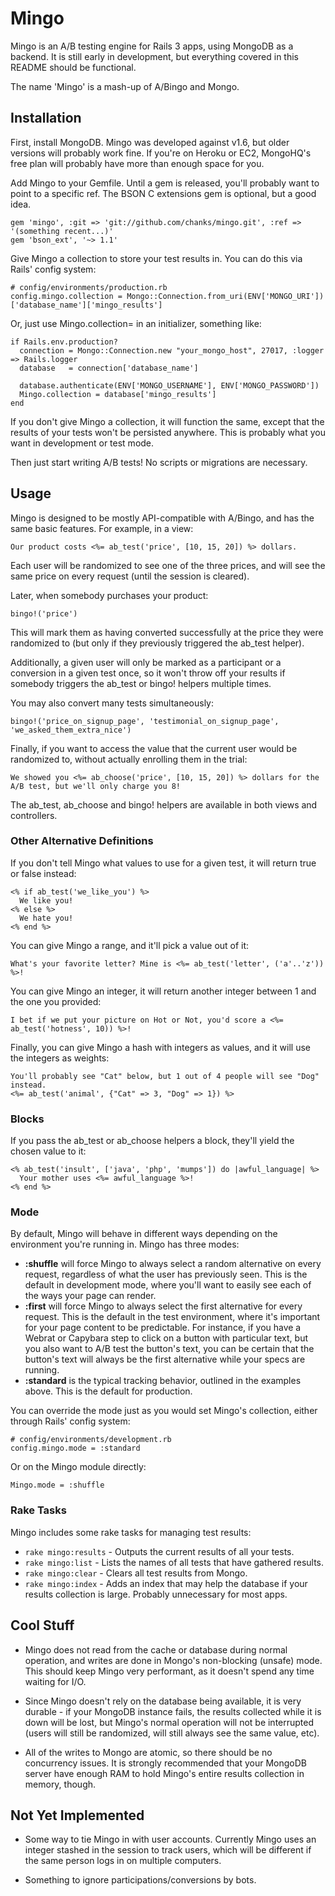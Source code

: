 # Mingo #

Mingo is an A/B testing engine for Rails 3 apps, using MongoDB as a backend. It is still early in development, but everything covered in this README should be functional.

The name 'Mingo' is a mash-up of A/Bingo and Mongo.

## Installation ##

First, install MongoDB. Mingo was developed against v1.6, but older versions will probably work fine. If you're on Heroku or EC2, MongoHQ's free plan will probably have more than enough space for you.

Add Mingo to your Gemfile. Until a gem is released, you'll probably want to point to a specific ref. The BSON C extensions gem is optional, but a good idea.

    gem 'mingo', :git => 'git://github.com/chanks/mingo.git', :ref => '(something recent...)'
    gem 'bson_ext', '~> 1.1'

Give Mingo a collection to store your test results in. You can do this via Rails' config system:

    # config/environments/production.rb
    config.mingo.collection = Mongo::Connection.from_uri(ENV['MONGO_URI'])['database_name']['mingo_results']

Or, just use Mingo.collection= in an initializer, something like:

    if Rails.env.production?
      connection = Mongo::Connection.new "your_mongo_host", 27017, :logger => Rails.logger
      database   = connection['database_name']

      database.authenticate(ENV['MONGO_USERNAME'], ENV['MONGO_PASSWORD'])
      Mingo.collection = database['mingo_results']
    end

If you don't give Mingo a collection, it will function the same, except that the results of your tests won't be persisted anywhere. This is probably what you want in development or test mode.

Then just start writing A/B tests! No scripts or migrations are necessary.

## Usage ##

Mingo is designed to be mostly API-compatible with A/Bingo, and has the same basic features. For example, in a view:

    Our product costs <%= ab_test('price', [10, 15, 20]) %> dollars.

Each user will be randomized to see one of the three prices, and will see the same price on every request (until the session is cleared).

Later, when somebody purchases your product:

    bingo!('price')

This will mark them as having converted successfully at the price they were randomized to (but only if they previously triggered the ab_test helper).

Additionally, a given user will only be marked as a participant or a conversion in a given test once, so it won't throw off your results if somebody triggers the ab_test or bingo! helpers multiple times.

You may also convert many tests simultaneously:

    bingo!('price_on_signup_page', 'testimonial_on_signup_page', 'we_asked_them_extra_nice')

Finally, if you want to access the value that the current user would be randomized to, without actually enrolling them in the trial:

    We showed you <%= ab_choose('price', [10, 15, 20]) %> dollars for the A/B test, but we'll only charge you 8!

The ab_test, ab_choose and bingo! helpers are available in both views and controllers.

### Other Alternative Definitions ###

If you don't tell Mingo what values to use for a given test, it will return true or false instead:

    <% if ab_test('we_like_you') %>
      We like you!
    <% else %>
      We hate you!
    <% end %>

You can give Mingo a range, and it'll pick a value out of it:

    What's your favorite letter? Mine is <%= ab_test('letter', ('a'..'z')) %>!

You can give Mingo an integer, it will return another integer between 1 and the one you provided:

    I bet if we put your picture on Hot or Not, you'd score a <%= ab_test('hotness', 10)) %>!

Finally, you can give Mingo a hash with integers as values, and it will use the integers as weights:

    You'll probably see "Cat" below, but 1 out of 4 people will see "Dog" instead.
    <%= ab_test('animal', {"Cat" => 3, "Dog" => 1}) %>

### Blocks ###

If you pass the ab_test or ab_choose helpers a block, they'll yield the chosen value to it:

    <% ab_test('insult', ['java', 'php', 'mumps']) do |awful_language| %>
      Your mother uses <%= awful_language %>!
    <% end %>

### Mode ###

By default, Mingo will behave in different ways depending on the environment you're running in. Mingo has three modes:

* **:shuffle** will force Mingo to always select a random alternative on every request, regardless of what the user has previously seen. This is the default in development mode, where you'll want to easily see each of the ways your page can render.
* **:first** will force Mingo to always select the first alternative for every request. This is the default in the test environment, where it's important for your page content to be predictable. For instance, if you have a Webrat or Capybara step to click on a button with particular text, but you also want to A/B test the button's text, you can be certain that the button's text will always be the first alternative while your specs are running.
* **:standard** is the typical tracking behavior, outlined in the examples above. This is the default for production.

You can override the mode just as you would set Mingo's collection, either through Rails' config system:

    # config/environments/development.rb
    config.mingo.mode = :standard

Or on the Mingo module directly:

    Mingo.mode = :shuffle

### Rake Tasks ###

Mingo includes some rake tasks for managing test results:

* `rake mingo:results` - Outputs the current results of all your tests.
* `rake mingo:list` - Lists the names of all tests that have gathered results.
* `rake mingo:clear` - Clears all test results from Mongo.
* `rake mingo:index` - Adds an index that may help the database if your results collection is large. Probably unnecessary for most apps.

## Cool Stuff ##

* Mingo does not read from the cache or database during normal operation, and writes are done in Mongo's non-blocking (unsafe) mode. This should keep Mingo very performant, as it doesn't spend any time waiting for I/O.

* Since Mingo doesn't rely on the database being available, it is very durable - if your MongoDB instance fails, the results collected while it is down will be lost, but Mingo's normal operation will not be interrupted (users will still be randomized, will still always see the same value, etc).

* All of the writes to Mongo are atomic, so there should be no concurrency issues. It is strongly recommended that your MongoDB server have enough RAM to hold Mingo's entire results collection in memory, though.

## Not Yet Implemented ##

* Some way to tie Mingo in with user accounts. Currently Mingo uses an integer stashed in the session to track users, which will be different if the same person logs in on multiple computers.

* Something to ignore participations/conversions by bots.
